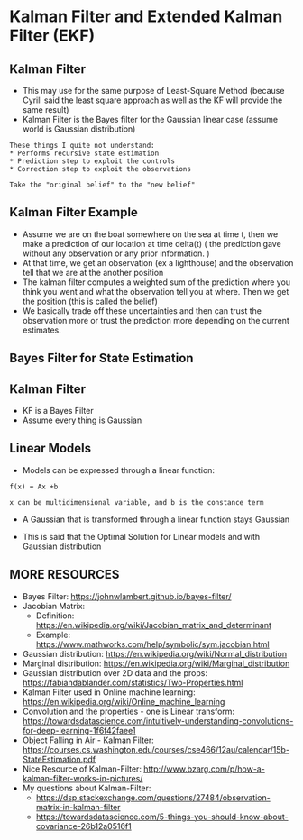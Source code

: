 # Kalman Filter and Extended Kalman Filter (EKF)

## Kalman Filter
* This may use for the same purpose of Least-Square Method (because Cyrill said the least square approach as well as the
 KF will provide the same result)
* Kalman Filter is the Bayes filter for the Gaussian linear case (assume world is Gaussian distribution)
```text
These things I quite not understand: 
* Performs recursive state estimation 
* Prediction step to exploit the controls 
* Correction step to exploit the observations 

Take the "original belief" to the "new belief"

```

## Kalman Filter Example

* Assume we are on the boat somewhere on the sea at time t, then we make a prediction of our location at time delta(t) (
the prediction gave without any observation or any prior information.
  )
* At that time, we get an observation (ex a lighthouse) and the observation tell that we are at the another position 
* The kalman filter computes a weighted sum of the prediction where you think you went and what the observation tell you 
at where. Then we get the position (this is called the belief)
* We basically trade off these uncertainties and then can trust the observation more or trust the prediction more depending
on the current estimates. 

## Bayes Filter for State Estimation

## Kalman Filter 
* KF is a Bayes Filter
* Assume every thing is Gaussian


## Linear Models
* Models can be expressed through a linear function: 
```text
f(x) = Ax +b 

x can be multidimensional variable, and b is the constance term
```
* A Gaussian that is transformed through a linear function stays Gaussian

* This is said that the Optimal Solution for Linear models and with Gaussian distribution




## MORE RESOURCES
* Bayes Filter: https://johnwlambert.github.io/bayes-filter/
* Jacobian Matrix: 
  * Definition: https://en.wikipedia.org/wiki/Jacobian_matrix_and_determinant
  * Example: https://www.mathworks.com/help/symbolic/sym.jacobian.html
* Gaussian distribution: https://en.wikipedia.org/wiki/Normal_distribution
* Marginal distribution: https://en.wikipedia.org/wiki/Marginal_distribution
* Gaussian distribution over 2D data and the props: https://fabiandablander.com/statistics/Two-Properties.html
* Kalman Filter used in Online machine learning: https://en.wikipedia.org/wiki/Online_machine_learning
* Convolution and the properties - one is Linear transform: https://towardsdatascience.com/intuitively-understanding-convolutions-for-deep-learning-1f6f42faee1
* Object Falling in Air - Kalman Filter: https://courses.cs.washington.edu/courses/cse466/12au/calendar/15b-StateEstimation.pdf
* Nice Resource of Kalman-Filter: http://www.bzarg.com/p/how-a-kalman-filter-works-in-pictures/
* My questions about Kalman-Filter:
  * https://dsp.stackexchange.com/questions/27484/observation-matrix-in-kalman-filter
  * https://towardsdatascience.com/5-things-you-should-know-about-covariance-26b12a0516f1
  